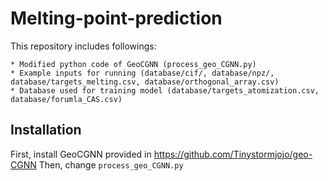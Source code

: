 # Melting-point-prediction
This repository includes followings:
```
* Modified python code of GeoCGNN (process_geo_CGNN.py)
* Example inputs for running (database/cif/, database/npz/, database/targets_melting.csv, database/orthogonal_array.csv)
* Database used for training model (database/targets_atomization.csv, database/forumla_CAS.csv)
```

## Installation
First, install GeoCGNN provided in https://github.com/Tinystormjojo/geo-CGNN
Then, change `process_geo_CGNN.py`
